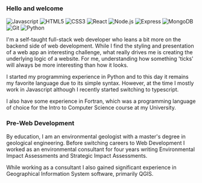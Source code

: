 ### Hello and welcome
![Javascript](https://img.shields.io/badge/-Javascript-100?style=plastic&logo=javascript&color=555555)
![HTML5](https://img.shields.io/badge/-HTML5-100?style=plastic&logo=html5&color=555555)
![CSS3](https://img.shields.io/badge/-CSS3-100?style=plastic&logo=css3&color=555555)
![React](https://img.shields.io/badge/-React-100?style=plastic&logo=React&color=555555)
![Node.js](https://img.shields.io/badge/-Node.js-100?style=plastic&logo=node.js&color=555555)
![Express](https://img.shields.io/badge/-Express-100?style=plastic&logo=Express&color=555555)
![MongoDB](https://img.shields.io/badge/-MongoDB-100?style=plastic&logo=MongoDB&color=555555)
![Git](https://img.shields.io/badge/-Git-100?style=plastic&logo=git&color=555555)
![Python](https://img.shields.io/badge/-Python-100?style=plastic&logo=Python&color=555555)

I'm a self-taught full-stack web developer who leans a bit more on the backend side of web development. While I find the styling and presentation of a web app an interesting challenge, what really drives me is creating the underlying logic of a website. For me, understanding how something 'ticks' will always be more interesting than how it looks.

I started my programming experience in Python and to this day it remains my favorite language due to its simple syntax. However, at the time I mostly work in Javascript although I recently started switching to typescript.

I also have some experience in Fortran, which was a programming language of choice for the Intro to Computer Science course at my University.

### Pre-Web Development
By education, I am an environmental geologist with a master's degree in geological engineering.  Before switching careers to Web Development I worked as an environmental consultant for four years writing Environmental Impact Assessments and Strategic Impact Assessments.

While working as a consultant I also gained significant experience in Geographical Information System software, primarily QGIS.

<!--
[![MrDando's GitHub stats](https://github-readme-stats.vercel.app/api?username=MrDando)
-->
